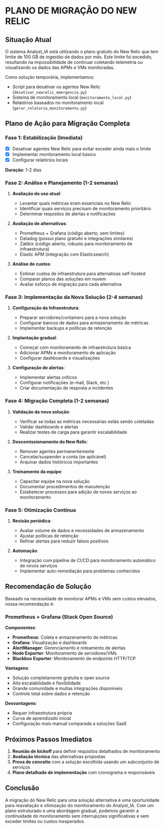 # PLANO DE MIGRAÇÃO DO NEW RELIC

## Situação Atual

O sistema Analyst_IA está utilizando o plano gratuito do New Relic que tem limite de 100 GB de ingestão de dados por mês. Este limite foi excedido, resultando na impossibilidade de continuar coletando telemetria ou visualizando os dados das APMs e VMs monitoradas.

Como solução temporária, implementamos:
- Script para desativar os agentes New Relic (`desativar_newrelic_emergencia.py`)
- Sistema de monitoramento local (`monitoramento_local.py`)
- Relatórios baseados no monitoramento local (`gerar_relatorio_monitoramento.py`)

## Plano de Ação para Migração Completa

### Fase 1: Estabilização (Imediata)

- [x] Desativar agentes New Relic para evitar exceder ainda mais o limite
- [x] Implementar monitoramento local básico
- [x] Configurar relatórios locais

**Duração**: 1-2 dias

### Fase 2: Análise e Planejamento (1-2 semanas)

1. **Avaliação do uso atual**:
   - Levantar quais métricas eram essenciais no New Relic
   - Identificar quais serviços precisam de monitoramento prioritário
   - Determinar requisitos de alertas e notificações

2. **Avaliação de alternativas**:
   - Prometheus + Grafana (código aberto, sem limites)
   - Datadog (possui plano gratuito e integrações similares)
   - Zabbix (código aberto, robusto para monitoramento de infraestrutura)
   - Elastic APM (integração com Elasticsearch)

3. **Análise de custos**:
   - Estimar custos de infraestrutura para alternativas self-hosted
   - Comparar planos das soluções em nuvem
   - Avaliar esforço de migração para cada alternativa

### Fase 3: Implementação da Nova Solução (2-4 semanas)

1. **Configuração da Infraestrutura**:
   - Preparar servidores/containers para a nova solução
   - Configurar bancos de dados para armazenamento de métricas
   - Implementar backups e políticas de retenção

2. **Implantação gradual**:
   - Começar com monitoramento de infraestrutura básica
   - Adicionar APMs e monitoramento de aplicação
   - Configurar dashboards e visualizações

3. **Configuração de alertas**:
   - Implementar alertas críticos
   - Configurar notificações (e-mail, Slack, etc.)
   - Criar documentação de resposta a incidentes

### Fase 4: Migração Completa (1-2 semanas)

1. **Validação da nova solução**:
   - Verificar se todas as métricas necessárias estão sendo coletadas
   - Validar dashboards e alertas
   - Realizar testes de carga para garantir escalabilidade

2. **Descomissionamento do New Relic**:
   - Remover agentes permanentemente
   - Cancelar/suspender a conta (se aplicável)
   - Arquivar dados históricos importantes

3. **Treinamento da equipe**:
   - Capacitar equipe na nova solução
   - Documentar procedimentos de manutenção
   - Estabelecer processos para adição de novos serviços ao monitoramento

### Fase 5: Otimização Contínua

1. **Revisão periódica**:
   - Avaliar volume de dados e necessidades de armazenamento
   - Ajustar políticas de retenção
   - Refinar alertas para reduzir falsos positivos

2. **Automação**:
   - Integração com pipeline de CI/CD para monitoramento automático de novos serviços
   - Implementar auto-remediação para problemas conhecidos

## Recomendação de Solução

Baseado na necessidade de monitorar APMs e VMs sem custos elevados, nossa recomendação é:

### Prometheus + Grafana (Stack Open Source)

**Componentes**:
- **Prometheus**: Coleta e armazenamento de métricas
- **Grafana**: Visualização e dashboards
- **AlertManager**: Gerenciamento e roteamento de alertas
- **Node Exporter**: Monitoramento de servidores/VMs
- **Blackbox Exporter**: Monitoramento de endpoints HTTP/TCP

**Vantagens**:
- Solução completamente gratuita e open source
- Alta escalabilidade e flexibilidade
- Grande comunidade e muitas integrações disponíveis
- Controle total sobre dados e retenção

**Desvantagens**:
- Requer infraestrutura própria
- Curva de aprendizado inicial
- Configuração mais manual comparada a soluções SaaS

## Próximos Passos Imediatos

1. **Reunião de kickoff** para definir requisitos detalhados de monitoramento
2. **Avaliação técnica** das alternativas propostas
3. **Prova de conceito** com a solução escolhida usando um subconjunto de serviços
4. **Plano detalhado de implementação** com cronograma e responsáveis

## Conclusão

A migração do New Relic para uma solução alternativa é uma oportunidade para reavaliação e otimização do monitoramento do Analyst_IA. Com um plano estruturado e uma abordagem gradual, podemos garantir a continuidade do monitoramento sem interrupções significativas e sem exceder limites ou custos inesperados.
